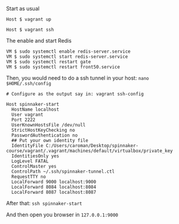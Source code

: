 Start as usual

```
Host $ vagrant up
```

```
Host $ vagrant ssh
```

The enable and start Redis

```
VM $ sudo systemctl enable redis-server.service
VM $ sudo systemctl start redis-server.service
VM $ sudo systemctl restart gate
VM $ sudo systemctl restart front50.service
```

Then, you would need to do a ssh tunnel in your host: `nano $HOME/.ssh/config`

```
# Configure as the output say in: vagrant ssh-config

Host spinnaker-start
  HostName localhost
  User vagrant
  Port 2222
  UserKnownHostsFile /dev/null
  StrictHostKeyChecking no
  PasswordAuthentication no
  ## Put your own identity file
  IdentityFile C:/Users/caroman/Desktop/spinnaker-course/vagrant/.vagrant/machines/default/virtualbox/private_key
  IdentitiesOnly yes
  LogLevel FATAL
  ControlMaster yes
  ControlPath ~/.ssh/spinnaker-tunnel.ctl
  RequestTTY no
  LocalForward 9000 localhost:9000
  LocalForward 8084 localhost:8084
  LocalForward 8087 localhost:8087
```

After that: `ssh spinnaker-start`


And then open you browser in `127.0.0.1:9000
`
